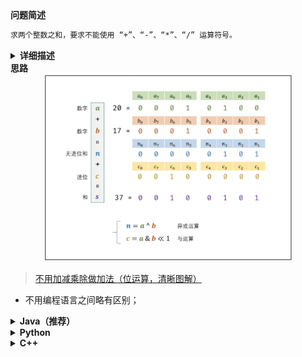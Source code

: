 <!-- Tag: 位运算 -->

<summary><b>问题简述</b></summary>

```txt
求两个整数之和，要求不能使用 “+”、“-”、“*”、“/” 运算符号。
```

<details><summary><b>详细描述</b></summary>

```txt
写一个函数，求两个整数之和，要求在函数体内不得使用 “+”、“-”、“*”、“/” 四则运算符号。

示例:
    输入: a = 1, b = 1
    输出: 2

提示：
    a, b 均可能是负数或 0
    结果不会溢出 32 位整数

来源：力扣（LeetCode）
链接：https://leetcode-cn.com/problems/bu-yong-jia-jian-cheng-chu-zuo-jia-fa-lcof
著作权归领扣网络所有。商业转载请联系官方授权，非商业转载请注明出处。
```

</details>

<!-- <div align="center"><img src="../../../_assets/xxx.png" height="300" /></div> -->

<summary><b>思路</b></summary>

<div align="center"><img src="../../../_assets/剑指Offer_065_简单_不用加减乘除做加法.png" height="300" /></div>

> [不用加减乘除做加法（位运算，清晰图解）](https://leetcode-cn.com/problems/bu-yong-jia-jian-cheng-chu-zuo-jia-fa-lcof/solution/mian-shi-ti-65-bu-yong-jia-jian-cheng-chu-zuo-ji-7/)

- 不用编程语言之间略有区别；

<details><summary><b>Java（推荐）</b></summary>

```java
class Solution {
    public int add(int a, int b) {
        while(b != 0) { // 当进位为 0 时跳出
            int c = (a & b) << 1;  // c = 进位
            a ^= b; // a = 非进位和
            b = c; // b = 进位
        }
        return a;
    }
}
```

</details>

<details><summary><b>Python</b></summary>

- Python 中

```python
class Solution:
    def add(self, a: int, b: int) -> int:
        x = 0xffffffff
        a, b = a & x, b & x  # 转为补码形式
        while b != 0:
            a, b = (a ^ b), (a & b) << 1 & x
        return a if a <= 0x7fffffff else ~(a ^ x)  # 还原
```

</details>

<details><summary><b>C++</b></summary>

> [不用加减乘除做加法](https://leetcode-cn.com/problems/bu-yong-jia-jian-cheng-chu-zuo-jia-fa-lcof/solution/dian-zan-yao-wo-zhi-dao-ni-xiang-kan-dia-ovxy/)

```cpp
class Solution {
public:
    int add(int a, int b) {
        while (b) {
            int carry = a & b; // 计算 进位
            a = a ^ b; // 计算 本位
            b = (unsigned)carry << 1;  // C++中负数不支持左位移
        }
        return a;
    }
};
```

</details>

